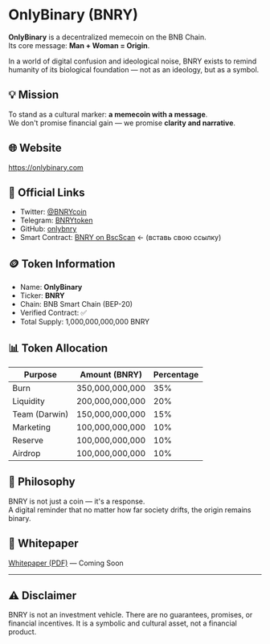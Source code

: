 # OnlyBinary (BNRY)

**OnlyBinary** is a decentralized memecoin on the BNB Chain.  
Its core message: **Man + Woman = Origin**.

In a world of digital confusion and ideological noise, BNRY exists to remind humanity of its biological foundation — not as an ideology, but as a symbol.

## 💡 Mission
To stand as a cultural marker: **a memecoin with a message**.  
We don't promise financial gain — we promise **clarity and narrative**.

## 🌐 Website
https://onlybinary.com

## 🔗 Official Links
- Twitter: [@BNRYcoin](https://x.com/BNRYcoin)
- Telegram: [BNRYtoken](https://t.me/BNRYtoken)
- GitHub: [onlybnry](https://github.com/onlybnry)
- Smart Contract: [BNRY on BscScan](https://bscscan.com/token/0x3aad...абц) ← (вставь свою ссылку)

## 🪙 Token Information
- Name: **OnlyBinary**
- Ticker: **BNRY**
- Chain: BNB Smart Chain (BEP-20)
- Verified Contract: ✅
- Total Supply: 1,000,000,000,000 BNRY

## 📊 Token Allocation
| Purpose       | Amount (BNRY) | Percentage |
|---------------|---------------|------------|
| Burn          | 350,000,000,000 | 35%       |
| Liquidity     | 200,000,000,000 | 20%       |
| Team (Darwin) | 150,000,000,000 | 15%       |
| Marketing     | 100,000,000,000 | 10%       |
| Reserve       | 100,000,000,000 | 10%       |
| Airdrop       | 100,000,000,000 | 10%       |

## 🧬 Philosophy

BNRY is not just a coin — it's a response.  
A digital reminder that no matter how far society drifts, the origin remains binary.

## 📄 Whitepaper
[Whitepaper (PDF)](./whitepaper.pdf) — Coming Soon

---

## ⚠️ Disclaimer
BNRY is not an investment vehicle. There are no guarantees, promises, or financial incentives. It is a symbolic and cultural asset, not a financial product.
